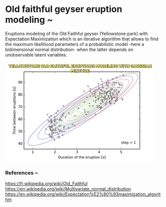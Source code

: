 # Old faithful geyser eruption modeling ~
Eruptions modeling of the Old Faithful geyser (Yellowstone park) with Expectation Maximization which is an iterative algorithm that allows to find the maximum likelihood parameters of a probabilistic model -here a bidimensional normal distribution-  when the latter depends on unobservable latent variables.


![Screenshot](giphy.gif)


### References ~
https://fr.wikipedia.org/wiki/Old_Faithful
https://en.wikipedia.org/wiki/Multivariate_normal_distribution
https://en.wikipedia.org/wiki/Expectation%E2%80%93maximization_algorithm
